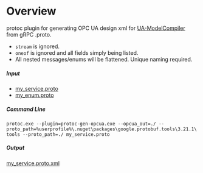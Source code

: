 # Overview
protoc plugin for generating OPC UA design xml for [UA-ModelCompiler](https://github.com/OPCFoundation/UA-ModelCompiler/) from gRPC .proto.

- `stream` is ignored.
- `oneof` is ignored and all fields simply being listed.
- All nested messages/enums will be flattened. Unique naming required.

##### Input
- [my_service.proto](https://github.com/cactuaroid/protoc-gen-opcua/blob/main/protoc-gen-opcua/my_service.proto)
- [my_enum.proto](https://github.com/cactuaroid/protoc-gen-opcua/blob/main/protoc-gen-opcua/my_enum.proto)

##### Command Line
`
protoc.exe --plugin=protoc-gen-opcua.exe --opcua_out=./ --proto_path=%userprofile%\.nuget\packages\google.protobuf.tools\3.21.1\tools --proto_path=./ my_service.proto
`

##### Output
[my_service.proto.xml](https://github.com/cactuaroid/protoc-gen-opcua/blob/main/protoc-gen-opcua/expected/my_service.proto.xml)
